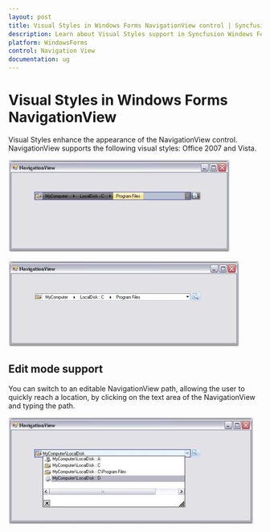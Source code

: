 ```yaml
---
layout: post
title: Visual Styles in Windows Forms NavigationView control | Syncfusion
description: Learn about Visual Styles support in Syncfusion Windows Forms NavigationView control and more details.
platform: WindowsForms
control: Navigation View 
documentation: ug
---
```


# Visual Styles in Windows Forms NavigationView

Visual Styles enhance the appearance of the NavigationView control. NavigationView supports the following visual styles: Office 2007 and Vista.

![Visual styles](Visual-Styles_images/Visual-Styles_img1.jpeg)

![Visual styles](Visual-Styles_images/Visual-Styles_img2.jpeg)

## Edit mode support

You can switch to an editable NavigationView path, allowing the user to quickly reach a location, by clicking on the text area of the NavigationView and typing the path.

![Edit mode support](Visual-Styles_images/Visual-Styles_img3.jpeg)
